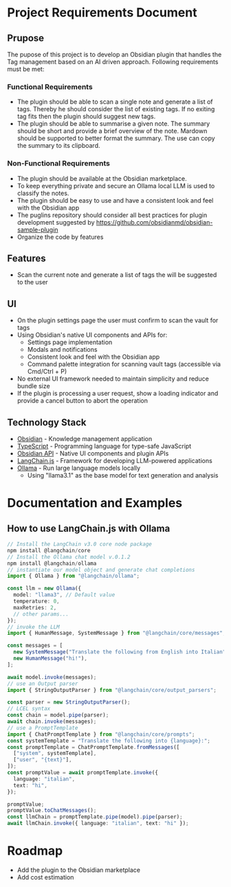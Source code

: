 # Project Requirements Document
## Prupose
The pupose of this project is to develop an Obsidian plugin that handles the Tag management based
on an AI driven approach. Following requirements must be met: 

### Functional Requirements
- The plugin should be able to scan a single note and generate a list of tags. Thereby he should consider the list of existing tags. If no exiting tag fits then the plugin should suggest new tags.
- The plugin should be able to summarise a given note. The summary should be short and provide a brief overview of the note. Mardown should be supported to better format the summary. The use can copy the summary to its clipboard.
### Non-Functional Requirements
- The plugin should be available at the Obsidian marketplace.
- To keep everything private and secure an Ollama local LLM is used to classify the notes.
- The plugin should be easy to use and have a consistent look and feel with the Obsidian app
- The puglins repository should consider all best practices for plugin development suggested by https://github.com/obsidianmd/obsidian-sample-plugin
- Organize the code by features

## Features
- Scan the current note and generate a list of tags the will be suggested to the user

## UI
- On the plugin settings page the user must confirm to scan the vault for tags
- Using Obsidian's native UI components and APIs for:
    - Settings page implementation
    - Modals and notifications
    - Consistent look and feel with the Obsidian app
    - Command palette integration for scanning vault tags (accessible via Cmd/Ctrl + P)
- No external UI framework needed to maintain simplicity and reduce bundle size
- If the plugin is processing a user request, show a loading indicator and provide a cancel button to abort the operation

## Technology Stack
- [Obsidian](https://obsidian.md/) - Knowledge management application
- [TypeScript](https://www.typescriptlang.org/) - Programming language for type-safe JavaScript
- [Obsidian API](https://github.com/obsidianmd/obsidian-api) - Native UI components and plugin APIs
- [LangChain.js](https://js.langchain.com/) - Framework for developing LLM-powered applications
- [Ollama](https://github.com/ollama/ollama) - Run large language models locally
    - Using "llama3.1" as the base model for text generation and analysis

# Documentation and Examples
## How to use LangChain.js with Ollama
```ts
// Install the LangChain v3.0 core node package 
npm install @langchain/core 
// Install the Ollama chat model v.0.1.2
npm install @langchain/ollama 
// instantiate our model object and generate chat completions
import { Ollama } from "@langchain/ollama";

const llm = new Ollama({
  model: "llama3", // Default value
  temperature: 0,
  maxRetries: 2,
  // other params...
});
// invoke the LLM
import { HumanMessage, SystemMessage } from "@langchain/core/messages";

const messages = [
  new SystemMessage("Translate the following from English into Italian"),
  new HumanMessage("hi!"),
];

await model.invoke(messages);
// use an Output parser
import { StringOutputParser } from "@langchain/core/output_parsers";

const parser = new StringOutputParser();
// LCEL syntax
const chain = model.pipe(parser);
await chain.invoke(messages);
// use a PromptTemplate
import { ChatPromptTemplate } from "@langchain/core/prompts";
const systemTemplate = "Translate the following into {language}:";
const promptTemplate = ChatPromptTemplate.fromMessages([
  ["system", systemTemplate],
  ["user", "{text}"],
]);
const promptValue = await promptTemplate.invoke({
  language: "italian",
  text: "hi",
});

promptValue;
promptValue.toChatMessages();
const llmChain = promptTemplate.pipe(model).pipe(parser);
await llmChain.invoke({ language: "italian", text: "hi" });
```    

# Roadmap
- Add the plugin to the Obsidian marketplace
- Add cost estimation
